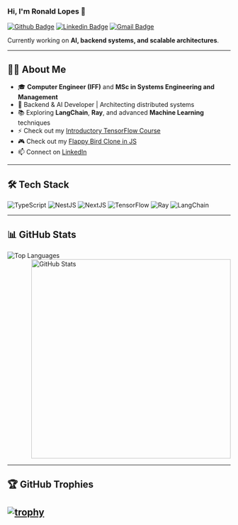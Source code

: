 ### Hi, I'm Ronald Lopes 👋  
[![Github Badge](https://img.shields.io/badge/-Github-000?style=for-the-badge&logo=Github&logoColor=white&link=https://github.com/RonaldLopes)](https://github.com/RonaldLopes)
[![Linkedin Badge](https://img.shields.io/badge/-LinkedIn-0A66C2?style=for-the-badge&logo=Linkedin&logoColor=white&link=https://www.linkedin.com/in/ronaldlopes/)](https://www.linkedin.com/in/ronaldlopes/)
[![Gmail Badge](https://img.shields.io/badge/-Email-D14836?style=for-the-badge&logo=Gmail&logoColor=white&link=mailto:ronaldlopes@lrgesystems.com)](mailto:ronaldlopes@lrgesystems.com)


Currently working on **AI, backend systems, and scalable architectures**.

---

## 👨‍💻 About Me 

- 🎓 **Computer Engineer (IFF)** and **MSc in Systems Engineering and Management**  
- 🚀 Backend & AI Developer | Architecting distributed systems  
- 📚 Exploring **LangChain**, **Ray**, and advanced **Machine Learning** techniques  
- ⚡ Check out my [Introductory TensorFlow Course](https://github.com/RonaldLopes/Mini-Curso-TensorFlow) 
- 🎮 Check out my [Flappy Bird Clone in JS](https://ronaldlopes.github.io/flappy-js/)  
- 📫 Connect on [LinkedIn](https://www.linkedin.com/in/ronaldlopes/)  

---

## 🛠️ Tech Stack  

![TypeScript](https://img.shields.io/badge/TypeScript-3178C6?style=for-the-badge&logo=typescript&logoColor=white)
![NestJS](https://img.shields.io/badge/NestJS-E0234E?style=for-the-badge&logo=nestjs&logoColor=white)
![NextJS](https://img.shields.io/badge/Next.js-000000?style=for-the-badge&logo=nextdotjs&logoColor=white)
![TensorFlow](https://img.shields.io/badge/TensorFlow-FF6F00?style=for-the-badge&logo=tensorflow&logoColor=white)
![Ray](https://img.shields.io/badge/Ray-028CF0?style=for-the-badge&logo=ray&logoColor=white)
![LangChain](https://img.shields.io/badge/LangChain-121212?style=for-the-badge&logo=chainlink&logoColor=white)

---

## 📊 GitHub Stats  

<img align="left" alt="Top Languages" src="https://github-readme-stats.vercel.app/api/top-langs/?username=RonaldLopes&layout=compact&theme=default" />
<img align="right" width="450px" alt="GitHub Stats" src="https://github-readme-stats.vercel.app/api?username=RonaldLopes&theme=default&show_icons=true" />

<br clear="both"/>

---

## 🏆 GitHub Trophies  

[![trophy](https://github-profile-trophy.vercel.app/?username=RonaldLopes&theme=onedark&no-frame=true&row=1&column=6)](https://github.com/ryo-ma/github-profile-trophy)
---

